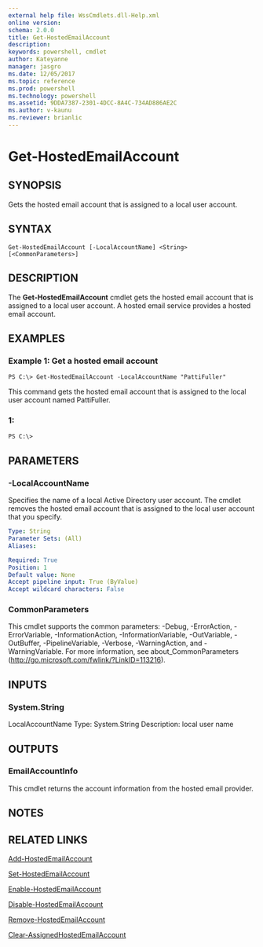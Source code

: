 ```yaml
---
external help file: WssCmdlets.dll-Help.xml
online version: 
schema: 2.0.0
title: Get-HostedEmailAccount
description: 
keywords: powershell, cmdlet
author: Kateyanne
manager: jasgro
ms.date: 12/05/2017
ms.topic: reference
ms.prod: powershell
ms.technology: powershell
ms.assetid: 9DDA7387-2301-4DCC-8A4C-734AD886AE2C
ms.author: v-kaunu
ms.reviewer: brianlic
---
```


# Get-HostedEmailAccount

## SYNOPSIS
Gets the hosted email account that is assigned to a local user account.

## SYNTAX

```
Get-HostedEmailAccount [-LocalAccountName] <String> [<CommonParameters>]
```

## DESCRIPTION
The **Get-HostedEmailAccount** cmdlet gets the hosted email account that is assigned to a local user account.
A hosted email service provides a hosted email account.

## EXAMPLES

### Example 1: Get a hosted email account
```
PS C:\> Get-HostedEmailAccount -LocalAccountName "PattiFuller"
```

This command gets the hosted email account that is assigned to the local user account named PattiFuller.

### 1:
```
PS C:\>
```

## PARAMETERS

### -LocalAccountName
Specifies the name of a local Active Directory user account.
The cmdlet removes the hosted email account that is assigned to the local user account that you specify.

```yaml
Type: String
Parameter Sets: (All)
Aliases: 

Required: True
Position: 1
Default value: None
Accept pipeline input: True (ByValue)
Accept wildcard characters: False
```

### CommonParameters
This cmdlet supports the common parameters: -Debug, -ErrorAction, -ErrorVariable, -InformationAction, -InformationVariable, -OutVariable, -OutBuffer, -PipelineVariable, -Verbose, -WarningAction, and -WarningVariable. For more information, see about_CommonParameters (http://go.microsoft.com/fwlink/?LinkID=113216).

## INPUTS

### System.String
LocalAccountName
Type: System.String
Description: local user name

## OUTPUTS

### EmailAccountInfo
This cmdlet returns the account information from the hosted email provider.

## NOTES

## RELATED LINKS

[Add-HostedEmailAccount](./Add-HostedEmailAccount.md)

[Set-HostedEmailAccount](./Set-HostedEmailAccount.md)

[Enable-HostedEmailAccount](./Enable-HostedEmailAccount.md)

[Disable-HostedEmailAccount](./Disable-HostedEmailAccount.md)

[Remove-HostedEmailAccount](./Remove-HostedEmailAccount.md)

[Clear-AssignedHostedEmailAccount](./Clear-AssignedHostedEmailAccount.md)

